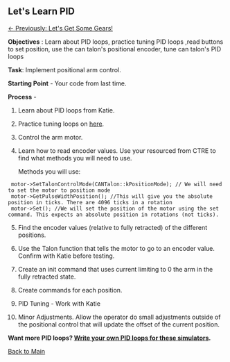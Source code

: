 ## Let's Learn PID
[<- Previously: Let's Get Some Gears!](LLGears.md)

**Objectives** : Learn about PID loops, practice tuning PID loops ,read buttons to set position, use the can talon's positional encoder, tune can talon's PID loops 


**Task**: Implement positional arm control.


**Starting Point** - Your code from last time.

**Process** - 

1. Learn about PID loops from Katie. 

2. Practice tuning loops on [here](https://sites.google.com/site/fpgaandco/pid).

3. Control the arm motor.

4. Learn how to read encoder values. Use your resourced from CTRE to find what methods you will need to use.
  
    Methods you will use:
  ```
   motor->SetTalonControlMode(CANTalon::kPositionMode); // We will need to set the motor to position mode
   motor->GetPulseWidthPosition(); //This will give you the absolute position in ticks. There are 4096 ticks in a rotation
   motor->Set(); //We will set the position of the motor using the set command. This expects an absolute position in rotations (not ticks).
   ```

5. Find the encoder values (relative to fully retracted) of the different positions.

6. Use the Talon function that tells the motor to go to an encoder value. Confirm with Katie before testing.

7. Create an init command that uses current limiting to 0 the arm in the fully retracted state.

8. Create commands for each position.

9. PID Tuning - Work with Katie

10. Minor Adjustments. Allow the operator do small adjustments outside of the positional control that will update the offset of the current position.


**Want more PID loops? [Write your own PID loops for these simulators](https://janismac.github.io/ControlChallenges/).**

[Back to Main](../../README.md)

